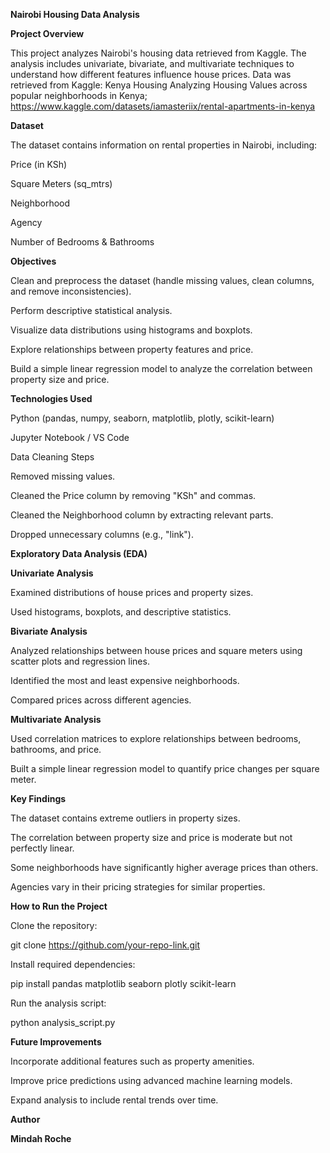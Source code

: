 **Nairobi Housing Data Analysis**

**Project Overview**

This project analyzes Nairobi's housing data retrieved from Kaggle. The analysis includes univariate, bivariate, and multivariate techniques to understand how different features influence house prices. 
Data was retrieved from Kaggle: Kenya Housing
Analyzing Housing Values across popular neighborhoods in Kenya; https://www.kaggle.com/datasets/iamasteriix/rental-apartments-in-kenya

**Dataset**

The dataset contains information on rental properties in Nairobi, including:

Price (in KSh)

Square Meters (sq_mtrs)

Neighborhood

Agency

Number of Bedrooms & Bathrooms

**Objectives**

Clean and preprocess the dataset (handle missing values, clean columns, and remove inconsistencies).

Perform descriptive statistical analysis.

Visualize data distributions using histograms and boxplots.

Explore relationships between property features and price.

Build a simple linear regression model to analyze the correlation between property size and price.

**Technologies Used**

Python (pandas, numpy, seaborn, matplotlib, plotly, scikit-learn)

Jupyter Notebook / VS Code

Data Cleaning Steps

Removed missing values.

Cleaned the Price column by removing "KSh" and commas.

Cleaned the Neighborhood column by extracting relevant parts.

Dropped unnecessary columns (e.g., "link").

**Exploratory Data Analysis (EDA)**

**Univariate Analysis**

Examined distributions of house prices and property sizes.

Used histograms, boxplots, and descriptive statistics.

**Bivariate Analysis**

Analyzed relationships between house prices and square meters using scatter plots and regression lines.

Identified the most and least expensive neighborhoods.

Compared prices across different agencies.

**Multivariate Analysis**

Used correlation matrices to explore relationships between bedrooms, bathrooms, and price.

Built a simple linear regression model to quantify price changes per square meter.

**Key Findings**

The dataset contains extreme outliers in property sizes.

The correlation between property size and price is moderate but not perfectly linear.

Some neighborhoods have significantly higher average prices than others.

Agencies vary in their pricing strategies for similar properties.

**How to Run the Project**

Clone the repository:

git clone https://github.com/your-repo-link.git

Install required dependencies:

pip install pandas matplotlib seaborn plotly scikit-learn

Run the analysis script:

python analysis_script.py

**Future Improvements**

Incorporate additional features such as property amenities.

Improve price predictions using advanced machine learning models.

Expand analysis to include rental trends over time.

**Author**

**Mindah Roche**
